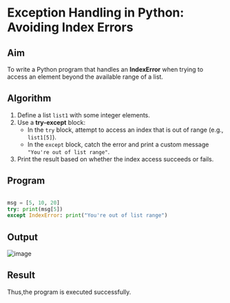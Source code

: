 # Exception Handling in Python: Avoiding Index Errors

##  Aim
To write a Python program that handles an **IndexError** when trying to access an element beyond the available range of a list.

##  Algorithm
1. Define a list `list1` with some integer elements.
2. Use a **try-except** block:
   - In the `try` block, attempt to access an index that is out of range (e.g., `list1[5]`).
   - In the `except` block, catch the error and print a custom message `"You're out of list range"`.
3. Print the result based on whether the index access succeeds or fails.

##  Program
```python

msg = [5, 10, 20]
try: print(msg[5])
except IndexError: print("You're out of list range")
```

## Output
![image](https://github.com/user-attachments/assets/5b318122-425b-4468-a421-276efc8001fd)

## Result
Thus,the program is executed successfully.
